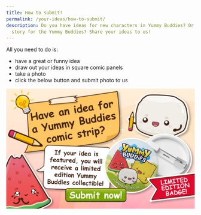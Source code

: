 ```yaml
---
title: How to submit?
permalink: /your-ideas/how-to-submit/
description: Do you have ideas for new characters in Yummy Buddies? Or a comics
  story for the Yummy Buddies? Share your ideas to us!
---
```

All you need to do is:
* have a great or funny idea
* draw out your ideas in square comic panels
* take a photo
* click the below button and submit photo to us

<a href="https://go.gov.sg/yummybuddies-submit"><img alt="" src="/images/Website/cta_submit.jpg"></a>
<br>